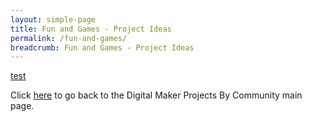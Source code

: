 ```yaml
---
layout: simple-page
title: Fun and Games - Project Ideas
permalink: /fun-and-games/
breadcrumb: Fun and Games - Project Ideas
---
```


[test](/placeholder-fun-and-games-easy/)

Click [here](/in-schools/digital-maker/projects/) to go back to the Digital Maker Projects By Community main page.
